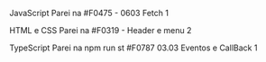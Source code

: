 JavaScript
Parei na 
#F0475 - 0603 Fetch 1

HTML e CSS
Parei na #F0319 - Header e menu 2

TypeScript
Parei na npm run st
#F0787 03.03 Eventos e CallBack 1
